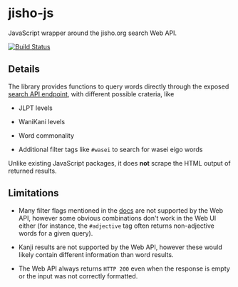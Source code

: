 # jisho-js
JavaScript wrapper around the jisho.org search Web API.

[![Build Status](https://app.travis-ci.com/AndyMender/jisho-js.svg?branch=main)](https://app.travis-ci.com/AndyMender/jisho-js)

## Details
The library provides functions to query words directly through the exposed 
[search API endpoint](https://jisho.org/api/v1/search/words?keyword=), with different possible crateria, 
like
- JLPT levels

- WaniKani levels

- Word commonality

- Additional filter tags like `#wasei` to search for wasei eigo words

Unlike existing JavaScript packages, it does **not** scrape the HTML output of returned results.

## Limitations
- Many filter flags mentioned in the [docs](https://jisho.org/docs) are not supported by the Web API, 
  however some obvious combinations don't work in the Web UI either (for instance, the `#adjective` tag 
  often returns non-adjective words for a given query).

- Kanji results are not supported by the Web API, however these would likely contain different information 
  than word results.

- The Web API always returns `HTTP 200` even when the response is empty or the input was not correctly formatted.
